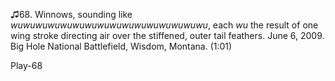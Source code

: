 ♫68. Winnows, sounding like *wuwuwuwuwuwuwuwuwuwuwuwuwuwuwuwu*, each
*wu* the result of one wing stroke directing air over the stiffened,
outer tail feathers. June 6, 2009. Big Hole National Battlefield,
Wisdom, Montana. (1:01)

Play-68


